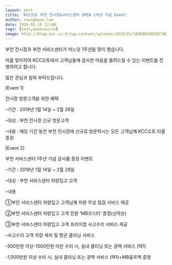 ```yaml
---
layout: post
title: 'KCC오토 부천 전시장&서비스센터 OPEN 1주년 기념 Event'
author: seunghwan.lee
date: 2019-01-10 12:00
tags: [test,opensource]
image: http://blog.kcc.co.kr/wp-content/uploads/2019/01/%EB%B6%80%EC%B2%9C%EC%A0%84%EC%8B%9C%EC%9E%A5-1.png
---
```

부천 전시장과 부천 서비스센터가 어느덧 1주년을 맞이 했습니다.

이를 맞이하여 KCC오토에서 고객님들께 감사한 마음을 돌려드릴 수 있는 이벤트를 진행하려고 합니다.

많은 관심과 참여 부탁드립니다.

 

[Event 1]

 

전시장 방문고객을 위한 혜택

 

–기간 : 2019년 1월 14일 ~ 2월 28일

–대상 : 부천 전시장 신규 방문고객

–내용 : 해당 기간 동안 부천 전시장에 신규로 방문하시는 모든 고객님께 KCC오토 타올 증정

 

[Event 2]

 

부천 서비스센터 1주년 기념 감사품 증정 이벤트

 

–기간 : 2019년 1월 14일 ~ 2월 28일

–대상 : 부천 서비스센터 차량입고 고객

–내용

①부천 서비스센터 차량입고 고객님께 차량 무상 점검 서비스 제공

②부천 서비스센터 차량입고 고객 전원 ‘MB코스터’ 증정(선착순)

③부천 서비스센터 차량입고 고객 프리미엄 사고수리 서비스 제공

  –사고수리 고객 차량 세차 및 항균 클리닝 서비스

  -500만원 이상-1000만원 미만 수리 시, 실내 클리닝 또는 광택 서비스 (택1)

-1,000만원 이상 수리 시, 실내 클리닝 또는 광택 서비스 (택1)+MB골프백 증정
